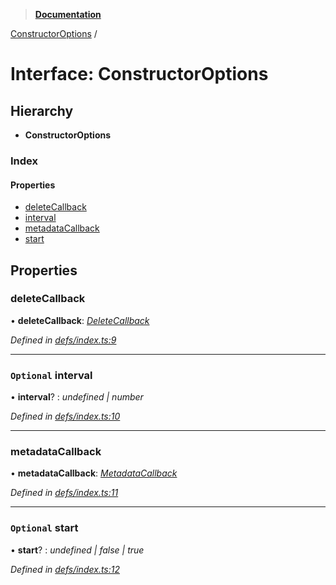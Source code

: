 > **[Documentation](../README.md)**

[ConstructorOptions](constructoroptions.md) /

# Interface: ConstructorOptions

## Hierarchy

* **ConstructorOptions**

### Index

#### Properties

* [deleteCallback](constructoroptions.md#deletecallback)
* [interval](constructoroptions.md#optional-interval)
* [metadataCallback](constructoroptions.md#metadatacallback)
* [start](constructoroptions.md#optional-start)

## Properties

###  deleteCallback

• **deleteCallback**: *[DeleteCallback](../README.md#deletecallback)*

*Defined in [defs/index.ts:9](https://github.com/badbatch/cachemap/blob/f0089aa/packages/reaper/src/defs/index.ts#L9)*

___

### `Optional` interval

• **interval**? : *undefined | number*

*Defined in [defs/index.ts:10](https://github.com/badbatch/cachemap/blob/f0089aa/packages/reaper/src/defs/index.ts#L10)*

___

###  metadataCallback

• **metadataCallback**: *[MetadataCallback](../README.md#metadatacallback)*

*Defined in [defs/index.ts:11](https://github.com/badbatch/cachemap/blob/f0089aa/packages/reaper/src/defs/index.ts#L11)*

___

### `Optional` start

• **start**? : *undefined | false | true*

*Defined in [defs/index.ts:12](https://github.com/badbatch/cachemap/blob/f0089aa/packages/reaper/src/defs/index.ts#L12)*